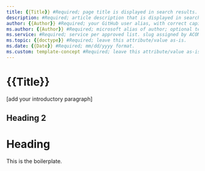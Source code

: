 ```yaml
---
title: {{Title}} #Required; page title is displayed in search results. Include the brand.
description: #Required; article description that is displayed in search results. 
author: {{Author}} #Required; your GitHub user alias, with correct capitalization.
ms.author: {{Author}} #Required; microsoft alias of author; optional team alias.
ms.service: #Required; service per approved list. slug assigned by ACOM.
ms.topic: {{doctype}} #Required; leave this attribute/value as-is.
ms.date: {{Date}} #Required; mm/dd/yyyy format.
ms.custom: template-concept #Required; leave this attribute/value as-is.
---
```


<!--Remove all the comments in this template before you sign-off or merge to 
the main branch.-->

# {{Title}}

[add your introductory paragraph]

## Heading 2

# Heading
This is the boilerplate.

<!-- Remove all the comments in this template before you sign-off or merge 
to the main branch. -->

